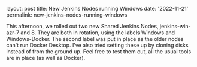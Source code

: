 
layout: post
title: New Jenkins Nodes running Windows
date: '2022-11-21'
permalink: new-jenkins-nodes-running-windows

This afternoon, we rolled out two new Shared Jenkins Nodes, jenkins-win-azr-7 and 8. They are both in rotation, using the labels Windows and Windows-Docker. The second label was put in place as the older nodes can't run Docker Desktop. I've also tried setting these up by cloning disks instead of from the ground up.
Feel free to test them out, all the usual tools are in place (as well as Docker). 
